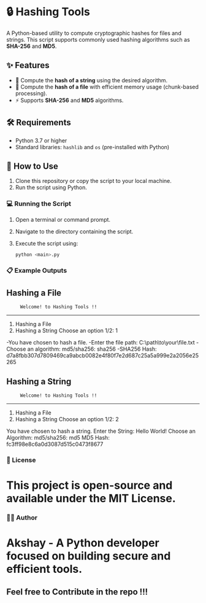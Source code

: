 # 🔒 Hashing Tools

A Python-based utility to compute cryptographic hashes for files and strings. This script supports commonly used hashing algorithms such as **SHA-256** and **MD5**.

## ✨ Features

- 🔐 Compute the **hash of a string** using the desired algorithm.
- 📁 Compute the **hash of a file** with efficient memory usage (chunk-based processing).
- ⚡ Supports **SHA-256** and **MD5** algorithms.

## 🛠️ Requirements

- Python 3.7 or higher
- Standard libraries: `hashlib` and `os` (pre-installed with Python)

## 🚀 How to Use

1. Clone this repository or copy the script to your local machine.
2. Run the script using Python.

### 💻 Running the Script

1. Open a terminal or command prompt.
2. Navigate to the directory containing the script.
3. Execute the script using:

   ```bash
   python <main>.py

### 📋 Example Outputs

## Hashing a File

         Welcome! to Hashing Tools !!
________________________________________________________


1. Hashing a File 
2. Hashing a String
Choose an option 1/2: 1


-You have chosen to hash a file.
-Enter the file path: C:\path\to\your\file.txt
-Choose an algorithm: md5/sha256: sha256
-SHA256 Hash: d7a8fbb307d7809469ca9abcb0082e4f80f7e2d687c25a5a999e2a2056e25265

## Hashing a String

         Welcome! to Hashing Tools !!
________________________________________________________


1. Hashing a File 
2. Hashing a String
Choose an option 1/2: 2


You have chosen to hash a string.
Enter the String: Hello World!
Choose an Algorithm: md5/sha256: md5
MD5 Hash: fc3ff98e8c6a0d3087d515c0473f8677

### 📜 License

# This project is open-source and available under the MIT License.

### 👨‍💻 Author

# Akshay - A Python developer focused on building secure and efficient tools.

## Feel free to Contribute in the repo !!!